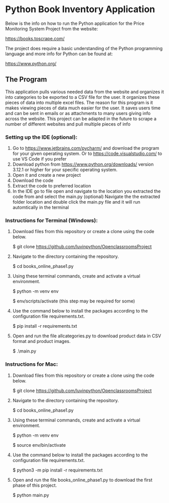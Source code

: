 # Python Book Inventory Application
Below is the info on how to run the Python application for the Price Monitoring System Project from the website: 

https://books.toscrape.com/

The project does require a basic understanding of the Python programming language and more info for Python can be found at:

https://www.python.org/

## The Program
This application pulls various needed data from the website and organizes it into categories to be exported to a CSV file for the user.
It organizes these pieces of data into multiple excel files. The reason for this program is it makes viewing pieces of data much easier for the user. 
It saves users time and can be sent in emails or as attachments to many users giving info across the website.
This project can be adapted in the future to scrape a number of different websites and pull multiple pieces of info


### Setting up the IDE (optional):
1. Go to https://www.jetbrains.com/pycharm/ and download the program for your given operating system. 
   Or to https://code.visualstudio.com/ to use VS Code if you prefer
2. Download python
   from https://www.python.org/downloads/ version 3.12.1 or higher for your specific operating system. 
3. Open it and create a new project
4. Download the code
5. Extract the code to preferred location
6. In the IDE go to file open and navigate to the location you extracted the code from and select the main.py
(optional) Navigate the the extracted folder location and double click the main.py file and it will run automtically in the terminal

### Instructions for Terminal (Windows):
1. Download files from this repository or create a clone using the code below.

    $ git clone https://github.com/luvinpython/OpenclassroomsProject

2. Navigate to the directory containing the repository.

    $ cd books_online_phase1.py

3. Using these terminal commands, create and activate a virtual environment.

    $ python -m venv env

    $ env/scripts/activate (this step may be required for some)

5. Use the command below to install the packages according to the configuration file requirements.txt.

    $ pip install -r requirements.txt

6. Open and run the file allcategories.py to download product data in CSV format and product images.

    $ .\main.py

### Instructions for Mac:

1. Download files from this repository or create a clone using the code below.

   $ git clone https://github.com/luvinpython/OpenclassroomsProject

2. Navigate to the directory containing the repository.

    $ cd books_online_phase1.py

3. Using these terminal commands, create and activate a virtual environment.

    $ python -m venv env

    $ source env/bin/activate

4. Use the command below to install the packages according to the configuration file requirements.txt.

    $ python3 -m pip install -r requirements.txt

5. Open and run the file books_online_phase1.py to download the first phase of this project.

    $ python main.py
